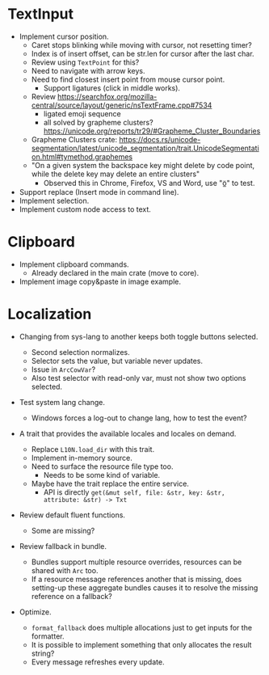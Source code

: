 # TextInput

* Implement cursor position.
    - Caret stops blinking while moving with cursor, not resetting timer?
    - Index is of insert offset, can be str.len for cursor after the last char.
    - Review using `TextPoint` for this?
    - Need to navigate with arrow keys.
    - Need to find closest insert point from mouse cursor point.
        - Support ligatures (click in middle works).
    - Review https://searchfox.org/mozilla-central/source/layout/generic/nsTextFrame.cpp#7534
        - ligated emoji sequence
        - all solved by grapheme clusters? https://unicode.org/reports/tr29/#Grapheme_Cluster_Boundaries
    - Grapheme Clusters crate: https://docs.rs/unicode-segmentation/latest/unicode_segmentation/trait.UnicodeSegmentation.html#tymethod.graphemes
    - "On a given system the backspace key might delete by code point, while the delete key may delete an entire clusters"
        - Observed this in Chrome, Firefox, VS and Word, use "ö̲" to test.
* Support replace (Insert mode in command line).
* Implement selection.
* Implement custom node access to text.

# Clipboard

* Implement clipboard commands.
    - Already declared in the main crate (move to core).
* Implement image copy&paste in image example.

# Localization

* Changing from sys-lang to another keeps both toggle buttons selected.
    - Second selection normalizes.
    - Selector sets the value, but variable never updates.
    - Issue in `ArcCowVar`?
    - Also test selector with read-only var, must not show two options selected.

* Test system lang change.
    - Windows forces a log-out to change lang, how to test the event?

* A trait that provides the available locales and locales on demand.
    - Replace `L10N.load_dir` with this trait.
    - Implement in-memory source.
    - Need to surface the resource file type too.
        - Needs to be some kind of variable.
    - Maybe have the trait replace the entire service.
        - API is directly `get(&mut self, file: &str, key: &str, attribute: &str) -> Txt`


* Review default fluent functions.
    - Some are missing?
* Review fallback in bundle.
    - Bundles support multiple resource overrides, resources can be shared with `Arc` too.
    - If a resource message references another that is missing, does setting-up these aggregate bundles causes
      it to resolve the missing reference on a fallback?
 
* Optimize.
    - `format_fallback` does multiple allocations just to get inputs for the formatter.
    - It is possible to implement something that only allocates the result string?
    - Every message refreshes every update.
